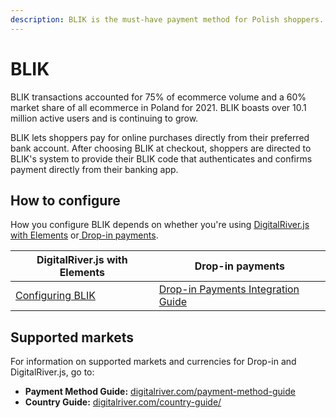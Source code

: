 ```yaml
---
description: BLIK is the must-have payment method for Polish shoppers.
---
```


# BLIK

BLIK transactions accounted for 75% of ecommerce volume and a 60% market share of all ecommerce in Poland for 2021. BLIK boasts over 10.1 million active users and is continuing to grow.

BLIK lets shoppers pay for online purchases directly from their preferred bank account. After choosing BLIK at checkout, shoppers are directed to BLIK's system to provide their BLIK code that authenticates and confirms payment directly from their banking app.

## How to configure

How you configure BLIK depends on whether you're using [DigitalRiver.js with Elements](../payments-solutions/digitalriver.js/) or[ Drop-in payments](../payments-solutions/drop-in/).&#x20;

| DigitalRiver.js with Elements                                                                 | Drop-in payments                                                                                 |
| --------------------------------------------------------------------------------------------- | ------------------------------------------------------------------------------------------------ |
| [Configuring BLIK](../payments-solutions/digitalriver.js/payment-methods/configuring-blik.md) | [Drop-in Payments Integration Guide](../payments-solutions/drop-in/drop-in-integration-guide.md) |

## Supported markets

For information on supported markets and currencies for Drop-in and DigitalRiver.js, go to:&#x20;

* **Payment Method Guide:** [digitalriver.com/payment-method-guide](https://www.digitalriver.com/payment-method/blik/)
* **Country Guide:** [digitalriver.com/country-guide/](https://www.digitalriver.com/country-guide/)
